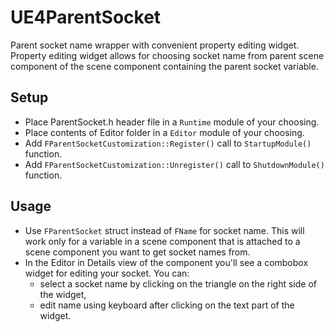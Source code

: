 # UE4ParentSocket
Parent socket name wrapper with convenient property editing widget. Property editing widget allows for choosing socket name from parent scene component of the scene component containing the parent socket variable.

## Setup

- Place ParentSocket.h header file in a `Runtime` module of your choosing.
- Place contents of Editor folder in a `Editor` module of your choosing.
- Add `FParentSocketCustomization::Register()` call to `StartupModule()` function.
- Add `FParentSocketCustomization::Unregister()` call to `ShutdownModule()` function.

## Usage

- Use `FParentSocket` struct instead of `FName` for socket name. This will work only for a variable in a scene component that is attached to a scene component you want to get socket names from.
- In the Editor in Details view of the component you'll see a combobox widget for editing your socket. You can:
	- select a socket name by clicking on the triangle on the right side of the widget,
	- edit name using keyboard after clicking on the text part of the widget.
